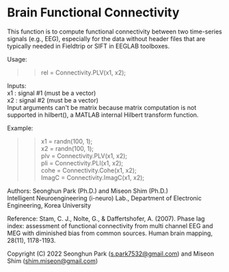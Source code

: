 # Brain Functional Connectivity

This function is to compute functional connectivity between two
time-series signals (e.g., EEG), especially for the data without header files that
are typically needed in Fieldtrip or SIFT in EEGLAB toolboxes.

Usage:
  >> rel = Connectivity.PLV(x1, x2);

Inputs:<br/>
	x1  : signal #1 (must be a vector)<br/>
	x2  : signal #2 (must be a vector)<br/>
  Input arguments can't be matrix because matrix computation is not supported in hilbert(), a MATLAB internal Hilbert transform function. 

Example:<br/>
   >> x1 = randn(100, 1);<br/>
   >> x2 = randn(100, 1);<br/>
   >> plv = Connectivity.PLV(x1, x2);<br/>
   >>  pli = Connectivity.PLI(x1, x2);<br/>
   >>  cohe = Connectivity.Cohe(x1, x2);<br/>
   >> ImagC = Connectivity.ImagC(x1, x2);<br/>

Authors: Seonghun Park (Ph.D.) and Miseon Shim (Ph.D.)<br/>
Intelligent Neuroengineering (i-neuro) Lab., Department of Electronic Engineering, Korea University

Reference: Stam, C. J., Nolte, G., & Daffertshofer, A. (2007). Phase lag index: assessment of functional connectivity from multi channel EEG and MEG with diminished bias from common sources. Human brain mapping, 28(11), 1178-1193. 

Copyright (C) 2022 Seonghun Park (s.park7532@gmail.com) and Miseon Shim (shim.miseon@gmail.com)
